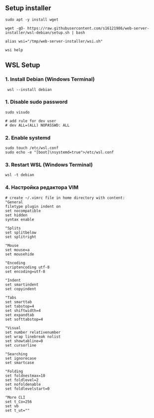 ## Setup installer

```shell
sudo apt -y install wget

wget -qO- https://raw.githubusercontent.com/s16121986/web-server-installer/wsl-debian/setup.sh | bash

alias wsi="/tmp/web-server-installer/wsi.sh"

wsi help
```

## WSL Setup

### 1. Install Debian (Windows Terminal)

```shell
 wsl --install debian
```

### 1. Disable sudo password

```shell
sudo visudo

# add rule for dev user
# dev ALL=(ALL) NOPASSWD: ALL
```

### 2. Enable systemd

```shell
sudo touch /etc/wsl.conf
sudo echo -e "[boot]\nsystemd=true">/etc/wsl.conf
```

### 3. Restart WSL (Windows Terminal)

```shell
wsl -t debian
```

### 4. Настройка редактора VIM

```vim
# create ~/.vimrc file in home directory with content:
"General
filetype plugin indent on
set nocompatible
set hidden
syntax enable

"Splits
set splitbelow
set splitright

"Mouse
set mouse=a
set mousehide

"Encoding
scriptencoding utf-8
set encoding=utf-8

"Indent
set smartindent
set copyindent

"Tabs
set smarttab
set tabstop=4
set shiftwidth=4
set expandtab
set softtabstop=4

"Visual
set number relativenumber
set wrap linebreak nolist
set showtabline=0
set cursorline

"Searching
set ignorecase
set smartcase

"Folding
set foldnestmax=10
set foldlevel=2
set nofoldenable
set foldlevelstart=0

"More CLI
set t_Co=256
set vb
set t_ut=""

```
